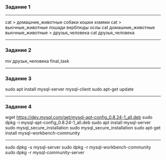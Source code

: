 ### Задание 1
***
cat > домашние_животные
собаки
кошки
хомяки
cat > вьючные_животные
лошади
верблюды
ослы
cat домашние_животные вьючные_животные > друзья_человека
cat друзья_человека
***
### Задание 2
mv друзья_человека final_task
***
### Задание 3
sudo apt install mysql-server mysql-client
sudo apt-get update
***
### Задание 4
wget https://dev.mysql.com/get/mysql-apt-config_0.8.24-1_all.deb
sudo dpkg -i mysql-apt-config_0.8.24-1_all.deb
sudo apt install mysql-server
sudo mysql_secure_installation
sudo mysql_secure_installation
sudo apt-get install mysql-workbench-community
***
sudo dpkg -s mysql-server
sudo dpkg -r mysql-workbench-community
sudo dpkg -r mysql-community-server